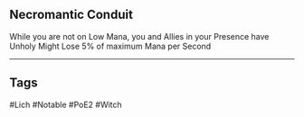 ## Necromantic Conduit
While you are not on Low Mana, you and Allies in your Presence have Unholy Might
Lose 5% of maximum Mana per Second

---
## Tags
#Lich
#Notable
#PoE2
#Witch
